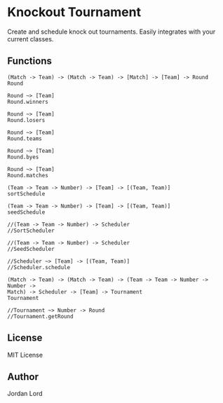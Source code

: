 # Knockout Tournament

Create and schedule knock out tournaments. Easily integrates with your current
classes.

## Functions

```
(Match -> Team) -> (Match -> Team) -> [Match] -> [Team] -> Round
Round

Round ~> [Team]
Round.winners

Round ~> [Team]
Round.losers

Round ~> [Team]
Round.teams

Round ~> [Team]
Round.byes

Round ~> [Team]
Round.matches

(Team -> Team -> Number) -> [Team] -> [(Team, Team)]
sortSchedule

(Team -> Team -> Number) -> [Team] -> [(Team, Team)]
seedSchedule

//(Team -> Team -> Number) -> Scheduler
//SortScheduler

//(Team -> Team -> Number) -> Scheduler
//SeedScheduler

//Scheduler ~> [Team] -> [(Team, Team)]
//Scheduler.schedule

(Match -> Team) -> (Match -> Team) -> (Team -> Team -> Number -> Number ->
Match) -> Scheduler -> [Team] -> Tournament
Tournament

//Tournament ~> Number -> Round
//Tournament.getRound
```

## License

MIT License

## Author

Jordan Lord
